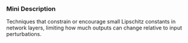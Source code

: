 ### Mini Description

Techniques that constrain or encourage small Lipschitz constants in network layers, limiting how much outputs can change relative to input perturbations.
